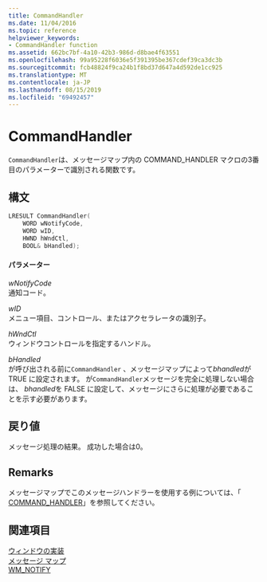```yaml
---
title: CommandHandler
ms.date: 11/04/2016
ms.topic: reference
helpviewer_keywords:
- CommandHandler function
ms.assetid: 662bc7bf-4a10-42b3-986d-d8bae4f63551
ms.openlocfilehash: 99a95228f6036e5f391395be367cdef39ca3dc3b
ms.sourcegitcommit: fcb48824f9ca24b1f8bd37d647a4d592de1cc925
ms.translationtype: MT
ms.contentlocale: ja-JP
ms.lasthandoff: 08/15/2019
ms.locfileid: "69492457"
---
```

# <a name="commandhandler"></a>CommandHandler

`CommandHandler`は、メッセージマップ内の COMMAND_HANDLER マクロの3番目のパラメーターで識別される関数です。

## <a name="syntax"></a>構文

```cpp
LRESULT CommandHandler(
    WORD wNotifyCode,
    WORD wID,
    HWND hWndCtl,
    BOOL& bHandled);
```

#### <a name="parameters"></a>パラメーター

*wNotifyCode*<br/>
通知コード。

*wID*<br/>
メニュー項目、コントロール、またはアクセラレータの識別子。

*hWndCtl*<br/>
ウィンドウコントロールを指定するハンドル。

*bHandled*<br/>
が呼び出される前に`CommandHandler` 、メッセージマップによって*bhandled*が TRUE に設定されます。 が`CommandHandler`メッセージを完全に処理しない場合は、 *bhandled*を FALSE に設定して、メッセージにさらに処理が必要であることを示す必要があります。

## <a name="return-value"></a>戻り値

メッセージ処理の結果。 成功した場合は0。

## <a name="remarks"></a>Remarks

メッセージマップでこのメッセージハンドラーを使用する例については、「 [COMMAND_HANDLER](reference/message-map-macros-atl.md#command_handler)」を参照してください。

## <a name="see-also"></a>関連項目

[ウィンドウの実装](../atl/implementing-a-window.md)<br/>
[メッセージ マップ](../atl/message-maps-atl.md)<br/>
[WM_NOTIFY](/windows/win32/controls/wm-notify)
